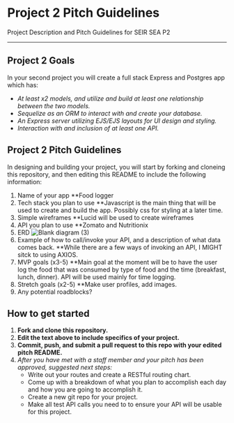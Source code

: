 # Project 2 Pitch Guidelines
Project Description and Pitch Guidelines for SEIR SEA P2

---
## Project 2 Goals

In your second project you will create a full stack Express and Postgres app which has:
- *At least x2 models, and utilize and build at least one relationship between the two models.*
- *Sequelize as an ORM to interact with and create your database.*
- *An Express server utilizing EJS/EJS layouts for UI design and styling.*
- *Interaction with and inclusion of at least one API.*

## Project 2 Pitch Guidelines

In designing and building your project, you will start by forking and cloneing this repository, and then editing this README to include the following information: 
1. Name of your app
**Food logger
2. Tech stack you plan to use
**Javascript is the main thing that will be used to create and build the app. Possibly css for styling at a later time.
3. Simple wireframes
**Lucid will be used to create wireframes
4. API you plan to use
**Zomato and Nutritionix
5. ERD
![Blank diagram (3)](https://user-images.githubusercontent.com/91762173/141540211-0659f897-16f7-456e-9a16-7bb853bcfa21.jpeg)
6. Example of how to call/invoke your API, and a description of what data comes back.
**While there are a few ways of invoking an API, I MIGHT sitck to using AXIOS.
7. MVP goals (x3-5)
**Main goal at the moment will be to have the user log the food that was consumed by type of food and the time (breakfast, lunch, dinner). API will be used mainly for time logging.
8. Stretch goals (x2-5)
**Make user profiles, add images.
9. Any potential roadblocks?

## How to get started
1. **Fork and clone this repository.**
2. **Edit the text above to include specifics of your project.**
3. **Commit, push, and submit a pull request to this repo with your edited pitch README.**
4. *After you have met with a staff member and your pitch has been approved, suggested next steps:*
      * Write out your routes and create a RESTful routing chart.
      * Come up with a breakdown of what you plan to accomplish each day and how you are going to accomplish it.
      * Create a new git repo for your project. 
      * Make all test API calls you need to to ensure your API will be usable for this project. 
      




